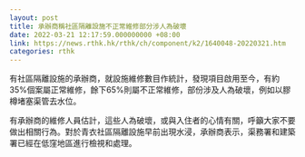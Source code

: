 ```yaml
---
layout: post
title: 承辦商稱社區隔離設施不正常維修部分涉人為破壞
date: 2022-03-21 12:17:59.000000000 +08:00
link: https://news.rthk.hk/rthk/ch/component/k2/1640048-20220321.htm
categories: rthk
---
```


有社區隔離設施的承辦商，就設施維修數目作統計，發現項目啟用至今，有約35%個案屬正常維修，餘下65%則屬不正常維修，部份涉及人為破壞，例如以膠樽堵塞渠管去水位。

有承辦商的維修人員估計，這些人為破壞，或與入住者的心情有關，呼籲大家不要做出相關行為。對於青衣社區隔離設施早前出現水浸，承辦商表示，渠務署和建築署已經在低窪地區進行檢視和處理。
